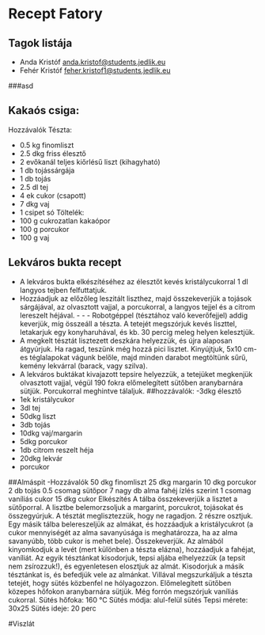 # Recept Fatory
## Tagok listája
- Anda Kristóf anda.kristof@students.jedlik.eu
- Fehér Kristóf feher.kristof1@students.jedlik.eu

###asd

## Kakaós csiga:
Hozzávalók
Tészta:
- 0.5 kg finomliszt
- 2.5 dkg friss élesztő
- 2 evőkanál teljes kiőrlésű liszt (kihagyható)
- 1 db tojássárgája
- 1 db tojás
- 2.5 dl tej
- 4 ek cukor (csapott)
- 7 dkg vaj
- 1 csipet só
Töltelék:
- 100 g cukrozatlan kakaópor
- 100 g porcukor
- 100 g vaj

## Lekváros bukta recept
- A lekváros bukta elkészítéséhez az élesztőt kevés kristálycukorral 1 dl langyos tejben felfuttatjuk.
- Hozzáadjuk az előzőleg leszitált liszthez, majd összekeverjük a tojások sárgájával, az olvasztott vajjal, a porcukorral, a langyos tejjel és a citrom lereszelt héjával. - - - Robotgéppel (tésztához való keverőfejjel) addig keverjük, míg összeáll a tészta. A tetejét megszórjuk kevés liszttel, letakarjuk egy konyharuhával, és kb. 30 percig meleg helyen kelesztjük.
- A megkelt tésztát lisztezett deszkára helyezzük, és újra alaposan átgyúrjuk. Ha ragad, teszünk még hozzá pici lisztet. Kinyújtjuk, 5x10 cm-es téglalapokat vágunk belőle, majd minden darabot megtöltünk sűrű, kemény lekvárral (barack, vagy szilva).
- A lekváros buktákat kivajazott tepsire helyezzük, a tetejüket megkenjük olvasztott vajjal, végül 190 fokra előmelegített sütőben aranybarnára sütjük. Porcukorral meghintve tálaljuk. 
##hozzávalók:
-3dkg	élesztő	
- 1ek	kristálycukor	
- 3dl	tej	
- 50dkg	liszt	
- 3db	tojás	
- 10dkg	vaj/margarin	
- 5dkg	porcukor	
- 1db	citrom reszelt héja	
- 20dkg	lekvár	
- porcukor

##Almáspit
-Hozzávalók
50 dkg finomliszt
25 dkg margarin
10 dkg porcukor
2 db tojás
0.5 csomag sütőpor
7 nagy db alma
fahéj ízlés szerint
1 csomag vaníliás cukor
15 dkg cukor
Elkészítés
A tálba összekeverjük a lisztet a sütőporral.
A lisztbe belemorzsoljuk a margarint, porcukrot, tojásokat és összegyúrjuk.
A tésztát meglisztezzük, hogy ne ragadjon. 2 részre osztjuk.
Egy másik tálba belereszeljük az almákat, és hozzáadjuk a kristálycukrot (a cukor mennyiségét az alma savanyúsága is meghatározza, ha az alma savanyúbb, több cukor is mehet bele). Összekeverjük.
Az almából kinyomkodjuk a levét (mert különben a tészta elázna), hozzáadjuk a fahéjat, vaníliát.
Az egyik tésztánkat kisodorjuk, tepsi aljába elhelyezzük (a tepsit nem zsírozzuk!), és egyenletesen elosztjuk az almát. Kisodorjuk a másik tésztánkat is, és befedjük vele az almánkat.
Villával megszurkáljuk a tészta tetejét, hogy sütés közbenfel ne hólyagozzon.
Előmelegített sütőben közepes hőfokon aranybarnára sütjük. Még forrón megszórjuk vaníliás cukorral.
Sütés hőfoka: 160 °C
Sütés módja: alul-felül sütés
Tepsi mérete: 30x25
Sütés ideje: 20 perc

#Viszlát
